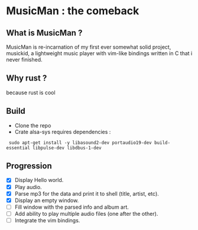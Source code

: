 # MusicMan : the comeback

## What is MusicMan ?
MusicMan is re-incarnation of my first ever somewhat solid project, musickid, a lightweight music player with vim-like bindings written in C that i never finished.
## Why rust ?
because rust is cool
## Build
- Clone the repo
- Crate alsa-sys requires dependencies :
```
 sudo apt-get install -y libasound2-dev portaudio19-dev build-essential libpulse-dev libdbus-1-dev 
```
## Progression
- [x] Display Hello world.
- [x] Play audio.
- [x] Parse mp3 for the data and print it to shell (title, artist, etc).
- [x] Display an empty window.
- [ ] Fill window with the parsed info and album art.
- [ ] Add ability to play multiple audio files (one after the other).
- [ ] Integrate the vim bindings.

